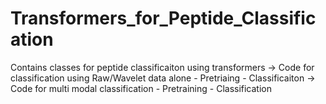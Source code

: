 # Transformers_for_Peptide_Classification

Contains classes for peptide classificaiton using transformers
    -> Code for classification using Raw/Wavelet data alone
        - Pretriaing 
        - Classificaiton
    -> Code for multi modal classification
        - Pretraining 
        - Classification 